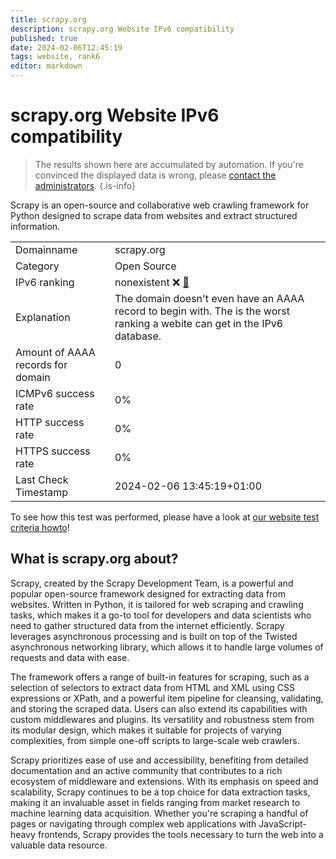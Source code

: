 ```yaml
---
title: scrapy.org
description: scrapy.org Website IPv6 compatibility
published: true
date: 2024-02-06T12:45:19
tags: website, rank6
editor: markdown
---
```


# scrapy.org Website IPv6 compatibility

> The results shown here are accumulated by automation. If you're convinced the displayed data is wrong, please [contact the administrators](/howto/chat). 
{.is-info}

Scrapy is an open-source and collaborative web crawling framework for Python designed to scrape data from websites and extract structured information.


|   |   |
| - | - |
| Domainname | scrapy.org
| Category | Open Source |
| IPv6 ranking | nonexistent :x: [🔗](/howto/ranking) |
| Explanation | The domain doesn't even have an AAAA record to begin with. The is the worst ranking a webite can get in the IPv6 database. |
| Amount of AAAA records for domain | 0 |
| ICMPv6 success rate | 0%|
| HTTP success rate | 0% |
| HTTPS success rate | 0% |
| Last Check Timestamp | 2024-02-06 13:45:19+01:00 |

To see how this test was performed, please have a look at [our website test criteria howto](/howto/testcriteria/website)!


## What is scrapy.org about?
Scrapy, created by the Scrapy Development Team, is a powerful and popular open-source framework designed for extracting data from websites. Written in Python, it is tailored for web scraping and crawling tasks, which makes it a go-to tool for developers and data scientists who need to gather structured data from the internet efficiently. Scrapy leverages asynchronous processing and is built on top of the Twisted asynchronous networking library, which allows it to handle large volumes of requests and data with ease.

The framework offers a range of built-in features for scraping, such as a selection of selectors to extract data from HTML and XML using CSS expressions or XPath, and a powerful item pipeline for cleansing, validating, and storing the scraped data. Users can also extend its capabilities with custom middlewares and plugins. Its versatility and robustness stem from its modular design, which makes it suitable for projects of varying complexities, from simple one-off scripts to large-scale web crawlers.

Scrapy prioritizes ease of use and accessibility, benefiting from detailed documentation and an active community that contributes to a rich ecosystem of middleware and extensions. With its emphasis on speed and scalability, Scrapy continues to be a top choice for data extraction tasks, making it an invaluable asset in fields ranging from market research to machine learning data acquisition. Whether you're scraping a handful of pages or navigating through complex web applications with JavaScript-heavy frontends, Scrapy provides the tools necessary to turn the web into a valuable data resource.


